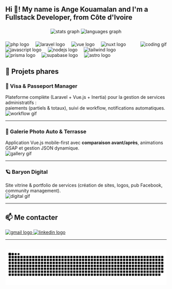 <h2 align="left">Hi 👋! My name is Ange Kouamalan and I'm a Fullstack Developer, from Côte d'Ivoire</h2>

###

<div align="center">
  <img src="https://github-readme-stats.vercel.app/api?username=tonusername&hide_title=false&hide_rank=false&show_icons=true&include_all_commits=true&count_private=true&disable_animations=false&theme=radical&locale=fr&hide_border=false" height="150" alt="stats graph"  />
  <img src="https://github-readme-stats.vercel.app/api/top-langs?username=tonusername&locale=fr&hide_title=false&layout=compact&card_width=320&langs_count=6&theme=radical&hide_border=false" height="150" alt="languages graph"  />
</div>

###

<img align="right" height="150" src="https://media.giphy.com/media/qgQUggAC3Pfv687qPC/giphy.gif" alt="coding gif" />

###

<div align="left">
  <img src="https://cdn.jsdelivr.net/gh/devicons/devicon/icons/php/php-original.svg" height="30" alt="php logo"  />
  <img width="12" />
  <img src="https://cdn.jsdelivr.net/gh/devicons/devicon/icons/laravel/laravel-plain-wordmark.svg" height="30" alt="laravel logo"  />
  <img width="12" />
  <img src="https://cdn.jsdelivr.net/gh/devicons/devicon/icons/vuejs/vuejs-original.svg" height="30" alt="vue logo"  />
  <img width="12" />
  <img src="https://cdn.jsdelivr.net/gh/devicons/devicon/icons/nuxtjs/nuxtjs-original.svg" height="30" alt="nuxt logo"  />
  <img width="12" />
  <img src="https://cdn.jsdelivr.net/gh/devicons/devicon/icons/javascript/javascript-original.svg" height="30" alt="javascript logo"  />
  <img width="12" />
  <img src="https://cdn.jsdelivr.net/gh/devicons/devicon/icons/nodejs/nodejs-original.svg" height="30" alt="nodejs logo"  />
  <img width="12" />
  <img src="https://cdn.jsdelivr.net/gh/devicons/devicon/icons/tailwindcss/tailwindcss-plain.svg" height="30" alt="tailwind logo"  />
  <img width="12" />
  <img src="https://cdn.jsdelivr.net/gh/devicons/devicon/icons/prisma/prisma-original.svg" height="30" alt="prisma logo"  />
  <img width="12" />
  <img src="https://cdn.jsdelivr.net/gh/devicons/devicon/icons/supabase/supabase-original.svg" height="30" alt="supabase logo"  />
  <img width="12" />
  <img src="https://cdn.jsdelivr.net/gh/devicons/devicon/icons/astro/astro-original.svg" height="30" alt="astro logo"  />
</div>

###

## 🚀 Projets phares  

### 🛂 Visa & Passeport Manager  
Plateforme complète (Laravel + Vue.js + Inertia) pour la gestion de services administratifs :  
paiements (partiels & totaux), suivi de workflow, notifications automatiques.  
<img src="https://media.giphy.com/media/du3J3cXyzhj75IOgvA/giphy.gif" width="500" alt="workflow gif" />

---

### 🚗 Galerie Photo Auto & Terrasse  
Application Vue.js mobile-first avec **comparaison avant/après**, animations GSAP et gestion JSON dynamique.  
<img src="https://media.giphy.com/media/xT9IgzoKnwFNmISR8I/giphy.gif" width="500" alt="gallery gif" />

---

### 🪐 Baryon Digital  
Site vitrine & portfolio de services (création de sites, logos, pub Facebook, community management).  
<img src="https://media.giphy.com/media/26n6WywJyh39n1pBu/giphy.gif" width="500" alt="digital gif" />

---

## 📫 Me contacter
<a href="mailto:angekouamlan27@gmail.com">
  <img src="https://img.shields.io/static/v1?message=Gmail&logo=gmail&label=&color=D14836&logoColor=white&labelColor=&style=for-the-badge" height="35" alt="gmail logo"  />
</a>
<a href="www.linkedin.com/in/ange-kouamalan-3653a3253" target="_blank">
  <img src="https://img.shields.io/static/v1?message=LinkedIn&logo=linkedin&label=&color=0077B5&logoColor=white&labelColor=&style=for-the-badge" height="35" alt="linkedin logo"  />
</a>

---

<br clear="both">

<img src="https://raw.githubusercontent.com/Platane/snk/output/github-contribution-grid-snake.svg" alt="Snake animation" />

###
